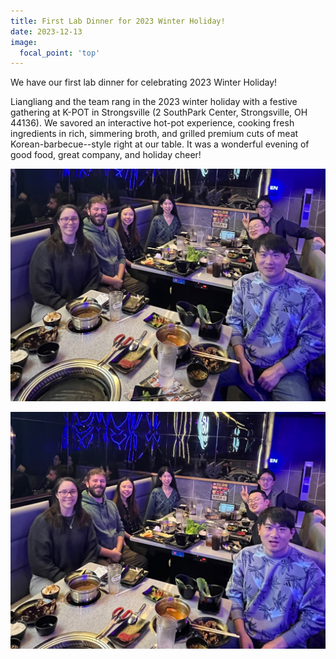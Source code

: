 ```yaml
---
title: First Lab Dinner for 2023 Winter Holiday!
date: 2023-12-13
image:
  focal_point: 'top'
---
```


We have our first lab dinner for celebrating 2023 Winter Holiday!

<!--more-->

Liangliang and the team rang in the 2023 winter holiday with a festive gathering at K-POT in Strongsville (2 SouthPark Center, Strongsville, OH 44136). We savored an interactive hot-pot experience, cooking fresh ingredients in rich, simmering broth, and grilled premium cuts of meat Korean-barbecue--style right at our table. It was a wonderful evening of good food, great company, and holiday cheer!

![](IMG_4915.JPG)

![](IMG_4925.JPG)

